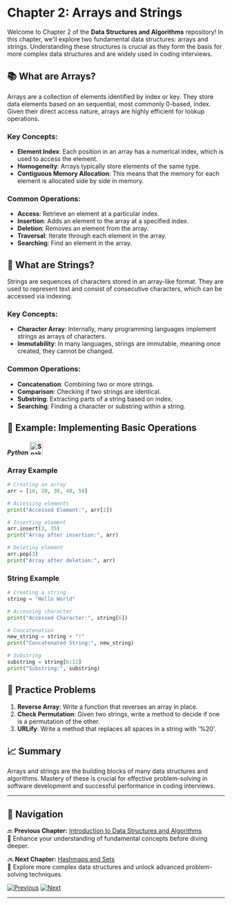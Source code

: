 # Chapter 2: Arrays and Strings

Welcome to Chapter 2 of the **Data Structures and Algorithms** repository! In this chapter, we'll explore two fundamental data structures: arrays and strings. Understanding these structures is crucial as they form the basis for more complex data structures and are widely used in coding interviews.


## 📚 What are Arrays?

Arrays are a collection of elements identified by index or key. They store data elements based on an sequential, most commonly 0-based, index. Given their direct access nature, arrays are highly efficient for lookup operations.

### Key Concepts:
- **Element Index**: Each position in an array has a numerical index, which is used to access the element.
- **Homogeneity**: Arrays typically store elements of the same type.
- **Contiguous Memory Allocation**: This means that the memory for each element is allocated side by side in memory.

### Common Operations:
- **Access**: Retrieve an element at a particular index.
- **Insertion**: Adds an element to the array at a specified index.
- **Deletion**: Removes an element from the array.
- **Traversal**: Iterate through each element in the array.
- **Searching**: Find an element in the array.

## 🎻 What are Strings?

Strings are sequences of characters stored in an array-like format. They are used to represent text and consist of consecutive characters, which can be accessed via indexing.

### Key Concepts:
- **Character Array**: Internally, many programming languages implement strings as arrays of characters.
- **Immutability**: In many languages, strings are immutable, meaning once created, they cannot be changed.

### Common Operations:
- **Concatenation**: Combining two or more strings.
- **Comparison**: Checking if two strings are identical.
- **Substring**: Extracting parts of a string based on index.
- **Searching**: Finding a character or substring within a string.

## 📖 Example: Implementing Basic Operations
#### *Python* <img src="https://raw.githubusercontent.com/Tarikul-Islam-Anik/Animated-Fluent-Emojis/master/Emojis/Animals/Snake.png" alt="Snake" width="30" height="30" />
### Array Example
```python
# Creating an array
arr = [10, 20, 30, 40, 50]

# Accessing elements
print("Accessed Element:", arr[2])

# Inserting element
arr.insert(3, 35)
print("Array after insertion:", arr)

# Deleting element
arr.pop(3)
print("Array after deletion:", arr)
```

### String Example
```python 
# Creating a string
string = "Hello World"

# Accessing character
print("Accessed Character:", string[6])

# Concatenation
new_string = string + "!"
print("Concatenated String:", new_string)

# Substring
substring = string[6:11]
print("Substring:", substring)
```
## 🧠 Practice Problems

1. **Reverse Array**: Write a function that reverses an array in place.
2. **Check Permutation**: Given two strings, write a method to decide if one is a permutation of the other.
3. **URLify**: Write a method that replaces all spaces in a string with '%20'.

## 📈 Summary

Arrays and strings are the building blocks of many data structures and algorithms. Mastery of these is crucial for effective problem-solving in software development and successful performance in coding interviews.

---
## 📘 Navigation

🔙 **Previous Chapter:** [Introduction to Data Structures and Algorithms](chapter-1-introduction.md)  
🚀 Enhance your understanding of fundamental concepts before diving deeper.

🔜 **Next Chapter:** [Hashmaps and Sets](chapter-3-hashmaps-and-sets.md)  
🧠 Explore more complex data structures and unlock advanced problem-solving techniques.

[![Previous](https://img.shields.io/badge/-Previous%20Chapter-blue?style=flat-square)](chapter-1-introduction.md)
[![Next](https://img.shields.io/badge/-Next%20Chapter-brightgreen?style=flat-square)](chapter-3-hashmaps-and-sets.md)

---


